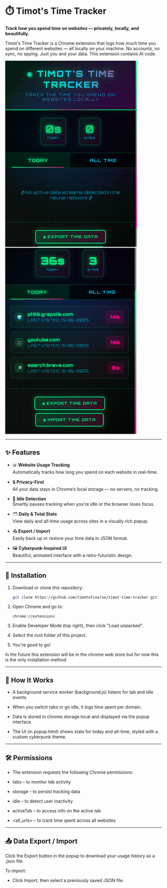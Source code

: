 # ⏱️ Timot's Time Tracker

**Track how you spend time on websites — privately, locally, and beautifully.**

Timot's Time Tracker is a Chrome extension that logs how much time you spend on different websites — all locally on your machine. No accounts, no sync, no spying. Just you and your data. This extension contains AI code.

![Timot Time Tracker UI Screenshot 1](screenshots/poppup_000.png)
![Timot Time Tracker UI Screenshot 2](screenshots/poppup_001.png)


---

## ✨ Features

- 📊 **Website Usage Tracking**  
  Automatically tracks how long you spend on each website in real-time.

- 🔒 **Privacy-First**  
  All your data stays in Chrome’s local storage — no servers, no tracking.

- 🌙 **Idle Detection**  
  Smartly pauses tracking when you're idle or the browser loses focus.

- 🗂️ **Daily & Total Stats**  
  View daily and all-time usage across sites in a visually rich popup.

- 📤 **Export / Import**  
  Easily back up or restore your time data in JSON format.

- 🖼️ **Cyberpunk-Inspired UI**  
  Beautiful, animated interface with a retro-futuristic design.

---

## 🚀 Installation

1. Download or clone this repository:
   ```bash
   git clone https://github.com/timotofcourse/timot-time-tracker.git

2. Open Chrome and go to:
    ```
    chrome://extensions

3. Enable Developer Mode (top right), then click "Load unpacked".

4. Select the root folder of this project.

5. You're good to go!

In the future this extension will be in the chrome web store but for now this is the only installation method

---

## 🔧 How It Works

- A background service worker (background.js) listens for tab and idle events.

- When you switch tabs or go idle, it logs time spent per domain.

- Data is stored in chrome.storage.local and displayed via the popup interface.

- The UI (in popup.html) shows stats for today and all-time, styled with a custom cyberpunk theme.

---

## 🛠 Permissions

- The extension requests the following Chrome permissions:

- tabs – to monitor tab activity

- storage – to persist tracking data

- idle – to detect user inactivity

- activeTab – to access info on the active tab

- <all_urls> – to track time spent across all websites

---

## 📤 Data Export / Import

Click the Export button in the popup to download your usage history as a .json file.

To import:

- Click Import, then select a previously saved JSON file.
